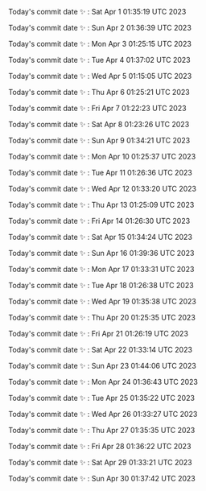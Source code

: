 Today's commit date ✨ : Sat Apr 1 01:35:19 UTC 2023 

Today's commit date ✨ : Sun Apr 2 01:36:39 UTC 2023 

Today's commit date ✨ : Mon Apr 3 01:25:15 UTC 2023 

Today's commit date ✨ : Tue Apr 4 01:37:02 UTC 2023 

Today's commit date ✨ : Wed Apr 5 01:15:05 UTC 2023 

Today's commit date ✨ : Thu Apr 6 01:25:21 UTC 2023 

Today's commit date ✨ : Fri Apr 7 01:22:23 UTC 2023 

Today's commit date ✨ : Sat Apr 8 01:23:26 UTC 2023 

Today's commit date ✨ : Sun Apr 9 01:34:21 UTC 2023 

Today's commit date ✨ : Mon Apr 10 01:25:37 UTC 2023 

Today's commit date ✨ : Tue Apr 11 01:26:36 UTC 2023 

Today's commit date ✨ : Wed Apr 12 01:33:20 UTC 2023 

Today's commit date ✨ : Thu Apr 13 01:25:09 UTC 2023 

Today's commit date ✨ : Fri Apr 14 01:26:30 UTC 2023 

Today's commit date ✨ : Sat Apr 15 01:34:24 UTC 2023 

Today's commit date ✨ : Sun Apr 16 01:39:36 UTC 2023 

Today's commit date ✨ : Mon Apr 17 01:33:31 UTC 2023 

Today's commit date ✨ : Tue Apr 18 01:26:38 UTC 2023 

Today's commit date ✨ : Wed Apr 19 01:35:38 UTC 2023 

Today's commit date ✨ : Thu Apr 20 01:25:35 UTC 2023 

Today's commit date ✨ : Fri Apr 21 01:26:19 UTC 2023 

Today's commit date ✨ : Sat Apr 22 01:33:14 UTC 2023 

Today's commit date ✨ : Sun Apr 23 01:44:06 UTC 2023 

Today's commit date ✨ : Mon Apr 24 01:36:43 UTC 2023 

Today's commit date ✨ : Tue Apr 25 01:35:22 UTC 2023 

Today's commit date ✨ : Wed Apr 26 01:33:27 UTC 2023 

Today's commit date ✨ : Thu Apr 27 01:35:35 UTC 2023 

Today's commit date ✨ : Fri Apr 28 01:36:22 UTC 2023 

Today's commit date ✨ : Sat Apr 29 01:33:21 UTC 2023 

Today's commit date ✨ : Sun Apr 30 01:37:42 UTC 2023 

